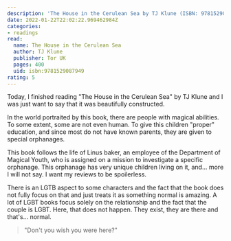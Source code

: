 ```yaml
---
description: 'The House in the Cerulean Sea by TJ Klune (ISBN: 9781529087949)'
date: 2022-01-22T22:02:22.969462984Z
categories:
- readings
read:
  name: The House in the Cerulean Sea
  author: TJ Klune
  publisher: Tor UK
  pages: 400
  uid: isbn:9781529087949
rating: 5
---
```


Today, I finished reading "The House in the Cerulean Sea" by TJ Klune and I was just want to say that it was beautifully constructed. 

In the world portraited by this book, there are people with magical abilities. To some extent, some are not even human. To give this children "proper" education, and since most do not have known parents, they are given to special orphanages.

This book follows the life of Linus baker, an employee of the Department of Magical Youth, who is assigned on a mission to investigate a specific orphanage. This orphanage has very unique children living on it, and... more I will not say. I want my reviews to be spoilerless. 

There is an LGTB aspect to some characters and the fact that the book does not fully focus on that and just treats it as something normal is amazing. A lot of LGBT books focus solely on the relationship and the fact that the couple is LGBT. Here, that does not happen. They exist, they are there and that's... normal.

> "Don't you wish you were here?"
